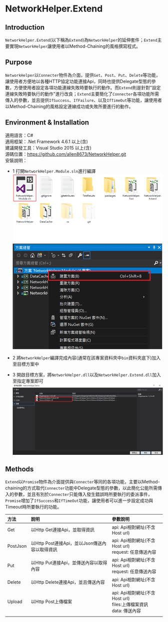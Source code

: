 # NetworkHelper.Extend
## Introduction
`NetworkHelper.Extend`(以下稱為`Extend`)為`NetworkHelper`的延伸套件；`Extend`主要實現`NetworkHelper`讓使用者以Method-Chaining的風格撰寫程式。
## Purpose
`NetworkHelper`以`Connecter`物件為介面，提供`Get`、`Post`、`Put`、`Delete`等功能，讓使用者方便地以各種HTTP協定功能連接Api，同時也提供Delegate型態的參數，方便使用者設定各項功能連線失敗時要執行的動作。而`Extend`則是針對"設定連線失敗時要執行的動作"進行改良；`Extend`主要簡化了`Connecter`各項功能所需傳入的參數，並且提供`IfSuccess`、`IfFailure`、以及`IfTimeOut`等功能，讓使用者以Method-Chaining的風格設定連線成功或失敗所要進行的動作。
## Environment & Installation
適用語言：C#  
適用框架：.Net Framework 4.6.1 以上(含)  
建議開發工具：Visual Studio 2015 以上(含)  
源碼位置：https://github.com/allen8673/NetworkHelper.git  
安裝說明：  
- 1 打開`NetworkHelper.Module.sln`進行編譯
![Step 1](Doc/Install_1.png )
![Step 2](Doc/Install_2.png )

- 2 將`NetworkHelper`編譯完成內容(通常在該專案資料夾中`bin`資料夾底下)加入至目標方案中
- 3 開啟目標方案，將`NetworkHelper.dll`以及`NetworkHelper.Extend.dll`加入至指定專案即可
![Step 3](Doc/Install_3.png )

## Methods
`Extend`以`Promise`物件為介面提供與`Connecter`等同的各項功能，主要以Method-chaining的方式取代`Connecter`功能中Delegate型態的參數，以此簡化公能所需傳入的參數，並且有別於`Connecter`只能傳入發生錯誤時所要執行的委派事件，`Promise`增加了`IfSuccess`和`IfTimeOut`功能，讓使用者可以進一步設定成功與Timeout時所要執行的功能。

|方法|說明|參數說明|
|:-|:-|:-|
|Get|以Http Get連接Api，並取得資訊|api: Api相對網址(不含Host url)<br>|
|PostJson|以Http Post連接Api，並以Json傳送內容以取得資訊|api: Api相對網址(不含Host url)<br>request: 任意傳送內容<br>|
|Put|以Http Put連接Api，並傳送內容以取得內容|api: Api相對網址(不含Host url)<br>request: 任意傳送內容<br>|
|Delete|以Http Delete連接Api，並且傳送內容|api: Api相對網址(不含Host url)<br>|
|Upload|以Http Post上傳檔案|api: Api相對網址(不含Host url)<br> files:上傳檔案資訊<br> data: 傳送內容<br>|
||||